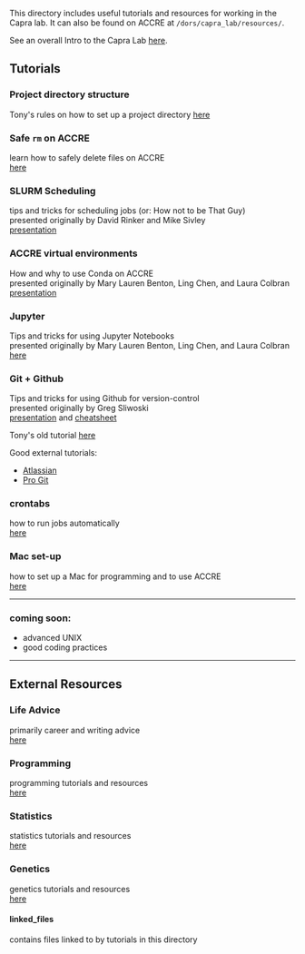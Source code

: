 This directory includes useful tutorials and resources for working in the Capra lab. It can also be found on ACCRE at ```/dors/capra_lab/resources/```.

See an overall Intro to the Capra Lab [here](https://github.com/CapraLab/resources/blob/master/WelcomeInfo.md).

## Tutorials
### Project directory structure
Tony's rules on how to set up a project directory
[here](https://github.com/CapraLab/resources/blob/master/tutorials/directory_structure.md)

### Safe ```rm``` on ACCRE
learn how to safely delete files on ACCRE\
[here](https://github.com/CapraLab/resources/blob/master/tutorials/safer_rm.md)

### SLURM Scheduling
tips and tricks for scheduling jobs (or: How not to be That Guy)\
presented originally by David Rinker and Mike Sivley\
[presentation](https://github.com/CapraLab/resources/blob/master/tutorials/slurm_scheduling.pdf)

### ACCRE virtual environments
How and why to use Conda on ACCRE\
presented originally by Mary Lauren Benton, Ling Chen, and Laura Colbran\
[presentation](https://github.com/CapraLab/resources/blob/master/tutorials/ACCRE_Environments.pdf)

### Jupyter
Tips and tricks for using Jupyter Notebooks\
presented originally by Mary Lauren Benton, Ling Chen, and Laura Colbran\
[here](http://nbviewer.jupyter.org/github/CapraLab/resources/blob/master/tutorials/jupyter_tutorial/jupyter_tutorial.html)

### Git + Github 
Tips and tricks for using Github for version-control\
presented originally by Greg Sliwoski\
[presentation](https://github.com/CapraLab/resources/blob/master/tutorials/git_github_tutorial/giterdone_git_tutorial.pdf) and [cheatsheet](https://github.com/CapraLab/resources/blob/master/tutorials/git_github_tutorial/git-cheatsheet.pdf)

Tony's old tutorial [here](https://github.com/CapraLab/resources/blob/master/tutorials/git_github_tutorial/capra_git_tutorial.txt)

Good external tutorials:
- [Atlassian](https://www.atlassian.com/git/tutorials/)
- [Pro Git](http://git-scm.com/book/en/v2/)

### crontabs
how to run jobs automatically\
[here](https://github.com/CapraLab/resources/blob/master/tutorials/crontabs.md)

### Mac set-up
how to set up a Mac for programming and to use ACCRE\
[here](https://github.com/CapraLab/resources/blob/master/tutorials/setup_Mac.md)

----
### coming soon:
- advanced UNIX
- good coding practices

-----
## External Resources

### Life Advice
primarily career and writing advice\
[here](https://github.com/CapraLab/resources/blob/master/external_resources/life_advice.md)

### Programming
programming tutorials and resources\
[here](https://github.com/CapraLab/resources/blob/master/external_resources/programming.md)

### Statistics
statistics tutorials and resources\
[here](https://github.com/CapraLab/resources/blob/master/external_resources/statistics.md)

### Genetics
genetics tutorials and resources\
[here](https://github.com/CapraLab/resources/blob/master/external_resources/genetics.md)

#### linked_files
contains files linked to by tutorials in this directory
